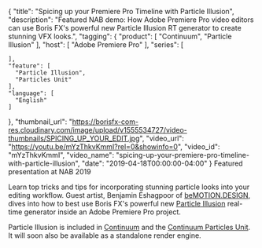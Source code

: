 {
  "title": "Spicing up your Premiere Pro Timeline with Particle Illusion",
  "description": "Featured NAB demo: How Adobe Premiere Pro video editors can use Boris FX's powerful new Particle Illusion RT generator to create stunning VFX looks.",
  "tagging": {
    "product": [
      "Continuum",
      "Particle Illusion"
    ],
    "host": [
      "Adobe Premiere Pro"
    ],
    "series": [

    ],
    "feature": [
      "Particle Illusion",
      "Particles Unit"
    ],
    "language": [
      "English"
    ]
  },
  "thumbnail_url": "https://borisfx-com-res.cloudinary.com/image/upload/v1555534727/video-thumbnails/SPICING_UP_YOUR_EDIT.jpg",
  "video_url": "https://youtu.be/mYzThkvKmmI?rel=0&showinfo=0",
  "video_id": "mYzThkvKmmI",
  "video_name": "spicing-up-your-premiere-pro-timeline-with-particle-illusion",
  "date": "2019-04-18T00:00:00-04:00"
}
Featured presentation at NAB 2019

Learn top tricks and tips for incorporating stunning particle looks into your editing workflow. Guest artist, Benjamin Eshagpoor of <a href="https://www.bemotion.design/" target="_blank">beMOTION.DESIGN</a>, dives into how to best use Boris FX's powerful new [Particle Illusion](https://borisfx.com/products/particle-illusion/ "Boris FX Particle Illusion") real-time generator inside an Adobe Premiere Pro project. 

Particle Illusion is included in [Continuum](https://borisfx.com/products/continuum/ "Boris FX Continuum") and the [Continuum Particles Unit](https://borisfx.com/products/continuum-units/particles/ "Boris FX Continuum - Particles Unit"). It will soon also be available as a standalone render engine.
